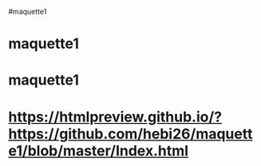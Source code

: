 #maquette1
# maquette1
# maquette1
# https://htmlpreview.github.io/?https://github.com/hebi26/maquette1/blob/master/Index.html
